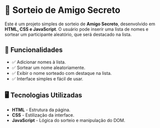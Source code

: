 # 🎁 Sorteio de Amigo Secreto

Este é um projeto simples de sorteio de **Amigo Secreto**, desenvolvido em **HTML, CSS e JavaScript**. O usuário pode inserir uma lista de nomes e sortear um participante aleatório, que será destacado na lista.

## 🚀 Funcionalidades

- ✅ Adicionar nomes à lista.
- ✅ Sortear um nome aleatoriamente.
- ✅ Exibir o nome sorteado com destaque na lista.
- ✅ Interface simples e fácil de usar.

## 🖥️ Tecnologias Utilizadas

- **HTML** - Estrutura da página.
- **CSS** - Estilização da interface.
- **JavaScript** - Lógica do sorteio e manipulação do DOM.